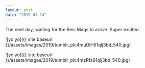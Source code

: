 ```yaml
---
layout: post
date: "2019-01-14"
---
```


The next day, waiting for the Reis Mags to arrive. Super excited.

![yo yo]({{ site.baseurl }}/assets/images/2019/tumblr_plc4muDiH51qlj3bd_540.jpg)

![yo yo]({{ site.baseurl }}/assets/images/2019/tumblr_plc4mzRfs91qlj3bd_540.jpg)
